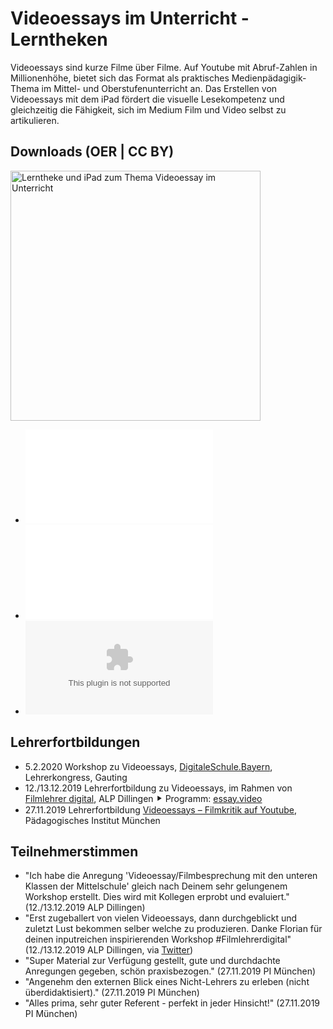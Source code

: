 # Videoessays im Unterricht - Lerntheken

Videoessays sind kurze Filme über Filme. Auf Youtube mit Abruf-Zahlen in Millionenhöhe, bietet sich das Format als praktisches Medienpädagigik-Thema im Mittel- und Oberstufenunterricht an. Das Erstellen von Videoessays mit dem iPad fördert die visuelle Lesekompetenz und gleichzeitig die Fähigkeit, sich im Medium Film und Video selbst zu artikulieren.

## Downloads (OER \| CC BY)

<img src="/projekte/2019filmvermittlung/videoessay_lerntheke_2.jpg" data-query="?direct&amp;400" width="400" alt="Lerntheke und iPad zum Thema Videoessay im Unterricht" />

- <embed src="/projekte/2019filmvermittlung/videoessay_lerntheken_3.pdf" class="align-center" />
- <embed src="/projekte/2019filmvermittlung/videoessay_poster_3.pdf" class="align-center" />
- <embed src="/projekte/2019filmvermittlung/videoessay_lerntheken_3_indesign.zip" class="align-center" />

## Lehrerfortbildungen

- 5.2.2020 Workshop zu Videoessays, [DigitaleSchule.Bayern](https://www.digitaleschule.bayern/), Lehrerkongress, Gauting
- 12./13.12.2019 Lehrerfortbildung zu Videoessays, im Rahmen von [Filmlehrer digital](https://alp.dillingen.de/lehrerfortbildung/qualifizierungslehrgaenge/film-theater-medien-und-kunst/), ALP Dillingen ⯈ Programm: [essay.video](https://essay.video/)
- 27.11.2019 Lehrerfortbildung [Videoessays – Filmkritik auf Youtube](http://service.pi-muenchen.de/onlineprogramm/kurs_blatt.php?a_programm_nr=75-DC0.09&a_ku_verw_von_ku_liste=&a_ku_jahr=2019), Pädagogisches Institut München

## Teilnehmerstimmen

- "Ich habe die Anregung 'Videoessay/Filmbesprechung mit den unteren Klassen der Mittelschule' gleich nach Deinem sehr gelungenem Workshop erstellt. Dies wird mit Kollegen erprobt und evaluiert." (12./13.12.2019 ALP Dillingen)
- "Erst zugeballert von vielen Videoessays, dann durchgeblickt und zuletzt Lust bekommen selber welche zu produzieren. Danke Florian für deinen inputreichen inspirierenden Workshop \#Filmlehrerdigital" (12./13.12.2019 ALP Dillingen, via [Twitter](https://twitter.com/S__Erol/status/1205422963341889536))
- "Super Material zur Verfügung gestellt, gute und durchdachte Anregungen gegeben, schön praxisbezogen." (27.11.2019 PI München)
-  "Angenehm den externen Blick eines Nicht-Lehrers zu erleben (nicht überdidaktisiert)." (27.11.2019 PI München)
- "Alles prima, sehr guter Referent - perfekt in jeder Hinsicht!" (27.11.2019 PI München)
